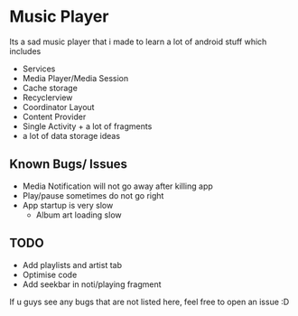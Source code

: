 # Music Player

Its a sad music player that i made to learn a lot of android stuff which includes
* Services
* Media Player/Media Session
* Cache storage
* Recyclerview
* Coordinator Layout
* Content Provider
* Single Activity + a lot of fragments
* a lot of data storage ideas

## Known Bugs/ Issues
* Media Notification will not go away after killing app
* Play/pause sometimes do not go right
* App startup is very slow
    * Album art loading slow

## TODO
* Add playlists and artist tab
* Optimise code
* Add seekbar in noti/playing fragment

If u guys see any bugs that are not listed here, feel free to open an issue :D
